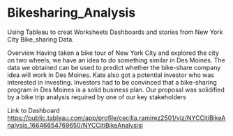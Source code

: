 # Bikesharing_Analysis
Using Tableau to creat Worksheets Dashboards and stories from New York City Bike_sharing Data.

Overview
Having taken a bike tour of New York City and explored the city on two wheels, we have an idea to do something similar in Des Moines. The data we obtained can be used to predict whether the bike-share company idea will work in Des Moines. Kate also got a potential investor who was interested in investing. Investors had to be convinced that a bike-sharing program in Des Moines is a solid business plan. Our proposal was solidified by a bike trip analysis required by one of our key stakeholders

Link to Dashboard
https://public.tableau.com/app/profile/cecilia.ramirez2501/viz/NYCCitiBikeAnalysis_16646654769650/NYCCitiBikeAnalysisi
